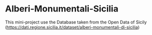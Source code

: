 # Alberi-Monumentali-Sicilia
This mini-project use the Database taken from the Open Data of Sicily (https://dati.regione.sicilia.it/dataset/alberi-monumentali-di-sicilia)
